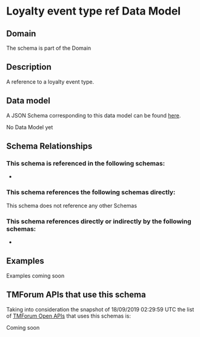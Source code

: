 # Loyalty event type ref Data Model

## Domain

The  schema is part of the  Domain

## Description

A reference to a loyalty event type.

## Data model

A JSON Schema corresponding to this data model can be found
[here](https://github.com/tmforum-rand/schemas/blob/master/Product/LoyaltyEventTypeRef.schema.json).

No Data Model yet

## Schema Relationships

### This schema is referenced in the following schemas:

-

### This schema references the following schemas directly:

This schema does not reference any other Schemas

### This schema references directly or indirectly by the following schemas:

-



## Examples

Examples coming soon

## TMForum APIs that use this schema

Taking into consideration the snapshot of 18/09/2019 02:29:59 UTC the list of [TMForum Open APIs](https://www.tmforum.org/open-apis/) that uses this schemas is:

Coming soon